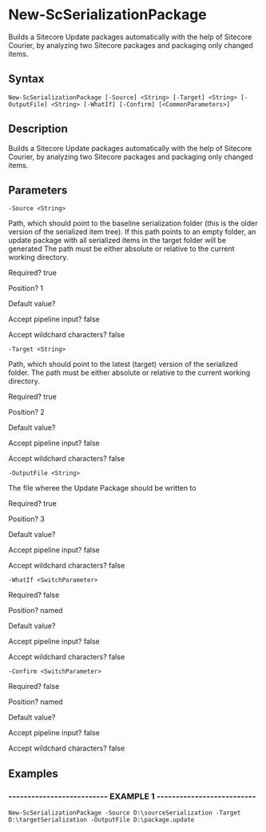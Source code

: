 

# New-ScSerializationPackage

Builds a Sitecore Update packages automatically with the help of Sitecore Courier, by analyzing two Sitecore packages and packaging only changed items.
## Syntax

    New-ScSerializationPackage [-Source] <String> [-Target] <String> [-OutputFile] <String> [-WhatIf] [-Confirm] [<CommonParameters>]


## Description

Builds a Sitecore Update packages automatically with the help of Sitecore Courier, by analyzing two Sitecore packages and packaging only changed items.





## Parameters

    
    -Source <String>

Path, which should point to the baseline serialization folder (this is the older version of the serialized item tree). If this path points to an empty folder, an update package with all serialized items in the target folder will be generated
The path must be either absolute or relative to the current working directory.





Required?  true

Position? 1

Default value? 

Accept pipeline input? false

Accept wildchard characters? false
    
    
    -Target <String>

Path, which should point to the latest (target) version of the serialized folder.
The path must be either absolute or relative to the current working directory.





Required?  true

Position? 2

Default value? 

Accept pipeline input? false

Accept wildchard characters? false
    
    
    -OutputFile <String>

The file wheree the Update Package should be written to





Required?  true

Position? 3

Default value? 

Accept pipeline input? false

Accept wildchard characters? false
    
    
    -WhatIf <SwitchParameter>

Required?  false

Position? named

Default value? 

Accept pipeline input? false

Accept wildchard characters? false
    
    
    -Confirm <SwitchParameter>

Required?  false

Position? named

Default value? 

Accept pipeline input? false

Accept wildchard characters? false
    

## Examples

### -------------------------- EXAMPLE 1 --------------------------
    New-ScSerializationPackage -Source D:\sourceSerialization -Target D:\targetSerialization -OutputFile D:\package.update































